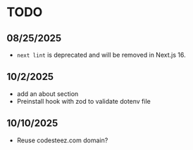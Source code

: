 # TODO

## 08/25/2025

- `next lint` is deprecated and will be removed in Next.js 16.

## 10/2/2025

- add an about section
- Preinstall hook with zod to validate dotenv file

## 10/10/2025

- Reuse codesteez.com domain?
